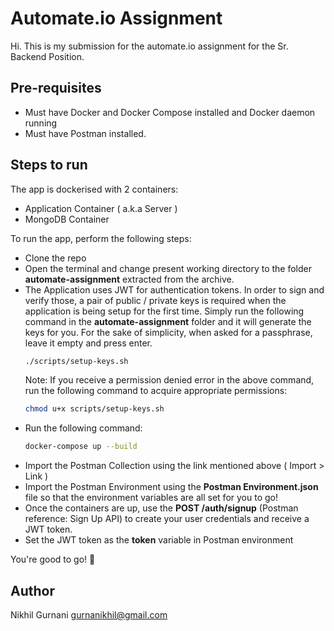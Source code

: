 # Automate.io Assignment

Hi. This is my submission for the automate.io assignment for the Sr. Backend Position.
## Pre-requisites
* Must have Docker and Docker Compose installed and Docker daemon running
* Must have Postman installed.

## Steps to run
The app is dockerised with 2 containers:
* Application Container ( a.k.a Server )
* MongoDB Container

To run the app, perform the following steps:
* Clone the repo
* Open the terminal and change present working directory to the folder **automate-assignment** extracted from the archive.
* The Application uses JWT for authentication tokens. In order to sign and verify those, a pair of public / private keys is required when the application is being setup for the first time. Simply run the following command in the **automate-assignment** folder and it will generate the keys for you. For the sake of simplicity, when asked for a passphrase, leave it empty and press enter.
   ```bash
   ./scripts/setup-keys.sh
   ```
   Note: If you receive a permission denied error in the above command, run the following command to acquire appropriate permissions:
   ```bash
   chmod u+x scripts/setup-keys.sh
   ```
* Run the following command:
    ```bash
    docker-compose up --build
    ```
* Import the Postman Collection using the link mentioned above ( Import > Link )
* Import the Postman Environment using the **Postman Environment.json** file so that the environment variables are all set for you to go!
* Once the containers are up, use the **POST /auth/signup** (Postman reference: Sign Up API) to create your user credentials and receive a JWT token.
* Set the JWT token as the **token** variable in Postman environment

You're good to go! 🚀
## Author
Nikhil Gurnani
gurnanikhil@gmail.com